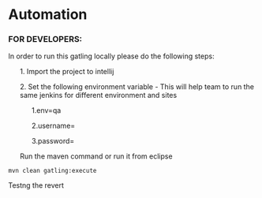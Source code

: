 #  Automation

### FOR DEVELOPERS:

In order to run this gatling locally please do the following steps:

<ul>1. Import the project to intellij</ul>
<ul>2. Set the following environment variable - This will help team to run the same jenkins for different environment and sites

  <ul> 1.env=qa</ul>
  <ul> 2.username=</ul>
  <ul> 3.password=</ul>
</ul>
<ul> Run the maven command or run it from eclipse</ul>

```
mvn clean gatling:execute
```


Testng the revert
